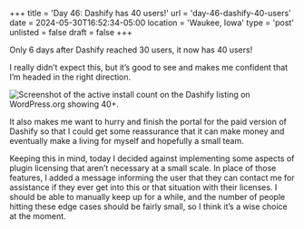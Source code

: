 +++
title = 'Day 46: Dashify has 40 users!'
url = 'day-46-dashify-40-users'
date = 2024-05-30T16:52:34-05:00
location = 'Waukee, Iowa'
type = 'post'
unlisted = false
draft = false
+++

Only 6 days after Dashify reached 30 users, it now has 40 users!

I really didn’t expect this, but it’s good to see and makes me confident that I’m headed in the right direction.

![Screenshot of the active install count on the Dashify listing on WordPress.org showing 40+.](/day-46-dashify-40-users/40-active-installs.png)

It also makes me want to hurry and finish the portal for the paid version of Dashify so that I could get some reassurance that it can make money and eventually make a living for myself and hopefully a small team.

Keeping this in mind, today I decided against implementing some aspects of plugin licensing that aren’t necessary at a small scale. In place of those features, I added a message informing the user that they can contact me for assistance if they ever get into this or that situation with their licenses. I should be able to manually keep up for a while, and the number of people hitting these edge cases should be fairly small, so I think it’s a wise choice at the moment.
